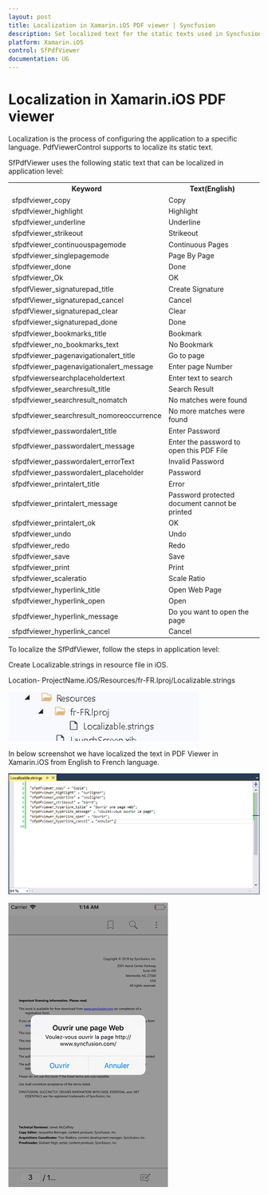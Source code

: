 ```yaml
---
layout: post
title: Localization in Xamarin.iOS PDF viewer | Syncfusion
description: Set localized text for the static texts used in Syncfusion Xamarin.iOS PDF viewer Control, its elements, and more.
platform: Xamarin.iOS
control: SfPdfViewer
documentation: UG
---
```


# Localization in Xamarin.iOS PDF viewer

Localization is the process of configuring the application to a specific language. PdfViewerControl supports to localize its static text.

SfPdfViewer uses the following static text that can be localized in application level:

<table>

<tr>
<th>Keyword</th>
<th>Text(English)</th>
</tr>

<tr>
<td>sfpdfviewer_copy</td>
<td>Copy</td>
</tr>

<tr>
<td>sfpdfviewer_highlight</td>
<td>Highlight</td>
</tr>

<tr>
<td>sfpdfviewer_underline</td>
<td>Underline</td>
</tr>

<tr>
<td>sfpdfviewer_strikeout</td>
<td>Strikeout</td>
</tr>

<tr>
<td>sfpdfviewer_continuouspagemode</td>
<td>Continuous Pages</td>
</tr>

<tr>
<td>sfpdfviewer_singlepagemode</td>
<td>Page By Page</td>
</tr>

<tr>
<td>sfpdfviewer_done</td>
<td>Done</td>
</tr>

<tr>
<td>sfpdfviewer_Ok</td>
<td>OK</td>
</tr>

<tr>
<td>sfpdfViewer_signaturepad_title</td>
<td>Create Signature</td>
</tr>

<tr>
<td>sfpdfViewer_signaturepad_cancel</td>
<td>Cancel</td>
</tr>

<tr>
<td>sfpdfViewer_signaturepad_clear</td>
<td>Clear</td>
</tr>

<tr>
<td>sfpdfviewer_signaturepad_done</td>
<td>Done</td>
</tr>

<tr>
<td>sfpdfviewer_bookmarks_title</td>
<td>Bookmark</td>
</tr>

<tr>
<td>sfpdfviewer_no_bookmarks_text</td>
<td>No Bookmark</td>
</tr>

<tr>
<td>sfpdfviewer_pagenavigationalert_title</td>
<td>Go to page</td>
</tr>

<tr>
<td>sfpdfviewer_pagenavigationalert_message</td>
<td>Enter page Number</td>
</tr>

<tr>
<td>sfpdfviewersearchplaceholdertext</td>
<td>Enter text to search</td>
</tr>

<tr>
<td>sfpdfviewer_searchresult_title</td>
<td>Search Result</td>
</tr>

<tr>
<td>sfpdfviewer_searchresult_nomatch</td>
<td>No matches were found</td>
</tr>

<tr>
<td>sfpdfviewer_searchresult_nomoreoccurrence</td>
<td>No more matches were found</td>
</tr>

<tr>
<td>sfpdfviewer_passwordalert_title</td>
<td>Enter Password</td>
</tr>

<tr>
<td>sfpdfviewer_passwordalert_message</td>
<td>Enter the password to open this PDF File</td>
</tr>

<tr>
<td>sfpdfviewer_passwordalert_errorText</td>
<td>Invalid Password</td>
</tr>

<tr>
<td>sfpdfviewer_passwordalert_placeholder</td>
<td>Password</td>
</tr>

<tr>
<td>sfpdfviewer_printalert_title</td>
<td>Error</td>
</tr>

<tr>
<td>sfpdfviewer_printalert_message</td>
<td>Password protected document cannot be printed</td>
</tr>

<tr>
<td>sfpdfviewer_printalert_ok</td>
<td>OK</td>
</tr>

<tr>
<td>sfpdfviewer_undo</td>
<td>Undo</td>
</tr>

<tr>
<td>sfpdfviewer_redo</td>
<td>Redo</td>
</tr>

<tr>
<td>sfpdfviewer_save</td>
<td>Save</td>
</tr>

<tr>
<td>sfpdfviewer_print</td>
<td>Print</td>
</tr>

<tr>
<td>sfpdfviewer_scaleratio</td>
<td>Scale Ratio</td>
</tr>

<tr>
<td>sfpdfviewer_hyperlink_title</td>
<td>Open Web Page</td>
</tr>

<tr>
<td>sfpdfviewer_hyperlink_open</td>
<td>Open</td>
</tr>

<tr>
<td>sfpdfviewer_hyperlink_message</td>
<td>Do you want to open the page</td>
</tr>

<tr>
<td>sfpdfviewer_hyperlink_cancel</td>
<td>Cancel</td>
</tr>

</table>

To localize the SfPdfViewer, follow the steps in application level:

Create Localizable.strings in resource file in iOS.

Location- ProjectName.iOS/Resources/fr-FR.lproj/Localizable.strings

![SfPdfViewer](pdfviewer_images/iosresources.png)

In below screenshot we have localized the text in PDF Viewer in Xamarin.iOS from English to French language.

![PDF Viewer with localized text](pdfviewer_images/localizationstrings.png)

![PDF Viewer in Xamarin.iOS](pdfviewer_images/localizationoutput.png)